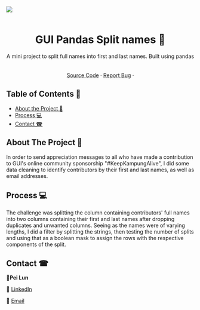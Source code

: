 <br />

<p align="center">

  <!-- PROJECT LOGO -->
![](C:\Users\admin\Desktop\GUIlogo_med.png)<br><br>
  </a>

  <!-- TITLE -->

  <h1 align="center"> GUI Pandas Split names 📛</a></h1>
  <p align="center">
    A mini project to split full names into first and last names. Built using pandas 
    <br />
    <br />
    <br />
    <a href="https://github.com/peilunnn/GUIUnifiedPayments-splitting-first-and-last-names-.ipynb/blob/master/GUIUnifiedPayments(splitting%20first%20and%20last%20names).ipynb">Source Code</a>
    ·
    <a href="https://github.com/peilunnn/GUIUnifiedPayments-splitting-first-and-last-names-.ipynb/issues">Report Bug</a>
    ·
  </p>

</p>



<!-- TABLE OF CONTENTS -->

## Table of Contents 📖

* [About the Project 👀 ](#about-the-project)
* [Process 💻](#process)
* [Contact ☎](#contact)





## About The Project 👀


In order to send appreciation messages to all who have made a contribution to GUI's online community sponsorship "#KeepKampungAlive", I did some data cleaning to identify contributors by their first and last names, as well as email addresses.  




## Process 💻

The challenge was splitting the column containing contributors' full names into two columns containing their first and last names after dropping duplicates and unwanted columns. Seeing as the names were of varying lengths, I did a filter by splitting the strings, then testing the number of splits and using that as a boolean mask to assign the rows with the respective components of the split.






## Contact ☎

🍹**Pei Lun** 

🔗 [LinkedIn](https://www.linkedin.com/in/pei-lun-tan/)

📧 [Email](mailto:peilunnn@gmail.com)
